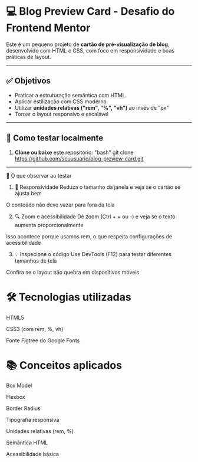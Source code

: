# 💻 Blog Preview Card - Desafio do Frontend Mentor

Este é um pequeno projeto de **cartão de pré-visualização de blog**, desenvolvido com HTML e CSS, com foco em responsividade e boas práticas de layout.

---

## ✅ Objetivos

- Praticar a estruturação semântica com HTML
- Aplicar estilização com CSS moderno
- Utilizar **unidades relativas ("rem", "%", "vh")** ao invés de "px"
- Tornar o layout responsivo e escalável

---

## 🚀 Como testar localmente

1. **Clone ou baixe** este repositório:
   "bash"
   git clone https://github.com/seuusuario/blog-preview-card.git

---

🧪 O que observar ao testar
1. 📱 Responsividade
Reduza o tamanho da janela e veja se o cartão se ajusta bem

O conteúdo não deve vazar para fora da tela

2. 🔍 Zoom e acessibilidade
Dê zoom (Ctrl + + ou -) e veja se o texto aumenta proporcionalmente

Isso acontece porque usamos rem, o que respeita configurações de acessibilidade

3. 💡 Inspecione o código
Use DevTools (F12) para testar diferentes tamanhos de tela

Confira se o layout não quebra em dispositivos móveis

# 🛠️ Tecnologias utilizadas
HTML5

CSS3 (com rem, %, vh)

Fonte Figtree do Google Fonts

# 📚 Conceitos aplicados
Box Model

Flexbox

Border Radius

Tipografia responsiva

Unidades relativas (rem, %)

Semântica HTML

Acessibilidade básica
